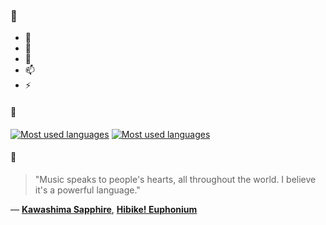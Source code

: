 ### 👋

- 🔭
- 🌱
- 💬
- 📫
- ⚡

#### 🧏

[![Most used languages](https://github-readme-stats-aynah.vercel.app/api/top-langs/?username=aynh&theme=solarized-dark&langs_count=6&layout=compact&hide_title=true)](https://github.com/anuraghazra/github-readme-stats#gh-dark-mode-only)
[![Most used languages](https://github-readme-stats-aynah.vercel.app/api/top-langs/?username=aynh&theme=solarized-light&langs_count=6&layout=compact&hide_title=true)](https://github.com/anuraghazra/github-readme-stats#gh-light-mode-only)

#### 💬

> "Music speaks to people's hearts, all throughout the world. I believe it's a powerful language."

&mdash; [**Kawashima Sapphire**](https://myanimelist.net/character.php?q=Kawashima%20Sapphire&cat=character), [**Hibike! Euphonium**](https://myanimelist.net/search/all?q=Hibike!%20Euphonium&cat=all)

